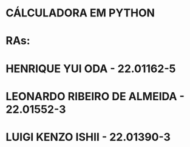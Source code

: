 #   CÁLCULADORA EM PYTHON

#   RAs: 
#   HENRIQUE YUI ODA - 22.01162-5
#   LEONARDO RIBEIRO DE ALMEIDA - 22.01552-3
#   LUIGI KENZO ISHII - 22.01390-3
